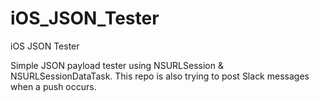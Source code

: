 # iOS_JSON_Tester
iOS JSON Tester

Simple JSON payload tester using NSURLSession & NSURLSessionDataTask.
This repo is also trying to post Slack messages when a push occurs.
